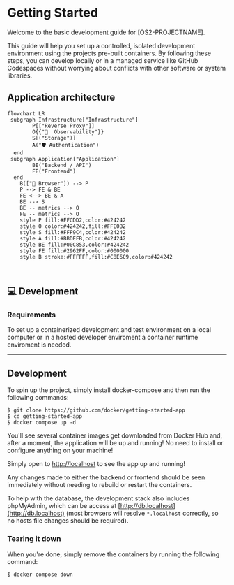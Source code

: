# Getting Started
Welcome to the basic development guide for [OS2-PROJECTNAME].

This guide will help you set up a controlled, isolated development environment using the projects pre-built containers. 
By following these steps, you can develop locally or in a managed service like GitHub Codespaces without worrying about conflicts with other software or system libraries.

## Application architecture

```mermaid
flowchart LR
 subgraph Infrastructure["Infrastructure"]
        P[["Reverse Proxy"]]
        O{{"🔎  Observability"}}
        S[("Storage")]
        A("🛡️ Authentication")
  end
 subgraph Application["Application"]
        BE("Backend / API")
        FE("Frontend")
  end
    B(["👤 Browser"]) --> P
    P --> FE & BE
    FE <--> BE & A
    BE --> S
    BE -- metrics --> O
    FE -- metrics --> O
    style P fill:#FFCDD2,color:#424242
    style O color:#424242,fill:#FFE0B2
    style S fill:#FFF9C4,color:#424242
    style A fill:#BBDEFB,color:#424242
    style BE fill:#00C853,color:#424242
    style FE fill:#2962FF,color:#000000
    style B stroke:#FFFFFF,fill:#C8E6C9,color:#424242



```

## 💻 Development

### Requirements
To set up a containerized development and test environment on a local computer or in a hosted developer enviroment a container runtime enviroment is needed.

---


## Development

To spin up the project, simply install docker-compose and then run the following 
commands:

```
$ git clone https://github.com/docker/getting-started-app
$ cd getting-started-app
$ docker compose up -d
```

You'll see several container images get downloaded from Docker Hub and, after a
moment, the application will be up and running! No need to install or configure
anything on your machine!

Simply open to [http://localhost](http://localhost) to see the app up and running!

Any changes made to either the backend or frontend should be seen immediately
without needing to rebuild or restart the containers.

To help with the database, the development stack also includes phpMyAdmin, which
can be access at [http://db.localhost](http://db.localhost) (most browsers will 
resolve `*.localhost` correctly, so no hosts file changes should be required).

### Tearing it down

When you're done, simply remove the containers by running the following command:

```
$ docker compose down
```